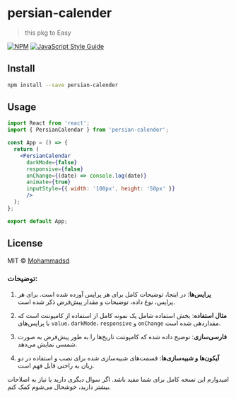 # persian-calender

> this pkg to Easy

[![NPM](https://img.shields.io/npm/v/persian-calender.svg)](https://www.npmjs.com/package/persian-calender) [![JavaScript Style Guide](https://img.shields.io/badge/code_style-standard-brightgreen.svg)](https://standardjs.com)

## Install

```bash
npm install --save persian-calender
```

## Usage

```jsx
import React from 'react';
import { PersianCalendar } from 'persian-calender';

const App = () => {
  return (
    <PersianCalendar
      darkMode={false}
      responsive={false} 
      onChange={(date) => console.log(date)} 
      animate={true}
      inputStyle={{ width: '100px', height: '50px' }}
      />
  );
};

export default App;

```

## License

MIT © [Mohammadsd](https://github.com/Mohammadsd)

### توضیحات:
1. **پراپس‌ها**: در اینجا، توضیحات کامل برای هر پراپس آورده شده است. برای هر پراپس، نوع داده، توضیحات و مقدار پیش‌فرض ذکر شده است.
   
2. **مثال استفاده**: بخش استفاده شامل یک نمونه کامل از استفاده از کامپوننت است که با پراپس‌های `value`، `darkMode`، `responsive` و `onChange` مقداردهی شده است.

3. **فارسی‌سازی**: توضیح داده شده که کامپوننت تاریخ‌ها را به طور پیش‌فرض به صورت شمسی نمایش می‌دهد.

4. **آیکون‌ها و شبیه‌سازی‌ها**: قسمت‌های شبیه‌سازی شده برای نصب و استفاده در دو زبان به راحتی قابل فهم است.

امیدوارم این نسخه کامل برای شما مفید باشد. اگر سوال دیگری دارید یا نیاز به اصلاحات بیشتر دارید، خوشحال می‌شوم کمک کنم.
